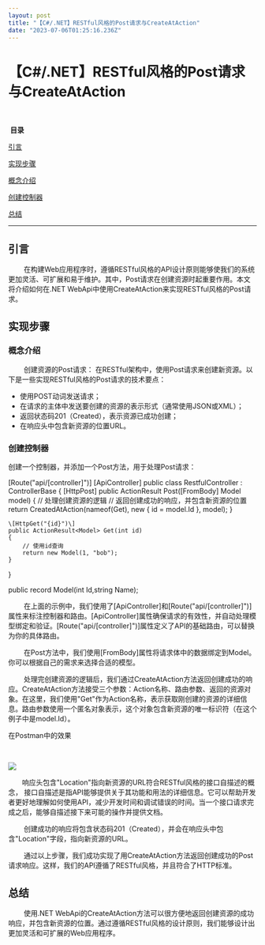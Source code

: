 ```yaml
---
layout: post
title: "【C#/.NET】RESTful风格的Post请求与CreateAtAction"
date: "2023-07-06T01:25:16.236Z"
---
```

【C#/.NET】RESTful风格的Post请求与CreateAtAction
========================================

​

 **目录**

[引言](#%E5%BC%95%E8%A8%80)

[实现步骤](#%E5%AE%9E%E7%8E%B0%E6%AD%A5%E9%AA%A4)

[概念介绍](#%E6%A6%82%E5%BF%B5%E4%BB%8B%E7%BB%8D)

[创建控制器](#%E5%88%9B%E5%BB%BA%E6%8E%A7%E5%88%B6%E5%99%A8)

[总结](#%E6%80%BB%E7%BB%93)

* * *

引言
--

        在构建Web应用程序时，遵循RESTful风格的API设计原则能够使我们的系统更加灵活、可扩展和易于维护。其中，Post请求在创建资源时起重要作用。本文将介绍如何在.NET WebApi中使用CreateAtAction来实现RESTful风格的Post请求。

实现步骤
----

### 概念介绍

        创建资源的Post请求： 在RESTful架构中，使用Post请求来创建新资源。以下是一些实现RESTful风格的Post请求的技术要点：

*   使用POST动词发送请求；
*   在请求的主体中发送要创建的资源的表示形式（通常使用JSON或XML）；
*   返回状态码201（Created），表示资源已成功创建；
*   在响应头中包含新资源的位置URL。

### 创建控制器

创建一个控制器，并添加一个Post方法，用于处理Post请求：

\[Route("api/\[controller\]")\]
\[ApiController\]
public class RestfulController : ControllerBase
{
    \[HttpPost\]
    public ActionResult<Model> Post(\[FromBody\] Model model)
    {
        // 处理创建资源的逻辑
        // 返回创建成功的响应，并包含新资源的位置
        return CreatedAtAction(nameof(Get), new { id = model.Id }, model);
    }

    \[HttpGet("{id}")\]
    public ActionResult<Model> Get(int id)
    {
        // 使用id查询
        return new Model(1, "bob");
    }
}

public record Model(int Id,string Name);

        在上面的示例中，我们使用了\[ApiController\]和\[Route("api/\[controller\]")\]属性来标注控制器和路由。\[ApiController\]属性确保请求的有效性，并自动处理模型绑定和验证。\[Route("api/\[controller\]")\]属性定义了API的基础路由，可以替换为你的具体路由。

        在Post方法中，我们使用\[FromBody\]属性将请求体中的数据绑定到Model。你可以根据自己的需求来选择合适的模型。

        处理完创建资源的逻辑后，我们通过CreateAtAction方法返回创建成功的响应。CreateAtAction方法接受三个参数：Action名称、路由参数、返回的资源对象。在这里，我们使用"Get"作为Action名称，表示获取刚创建的资源的详细信息。路由参数使用一个匿名对象表示，这个对象包含新资源的唯一标识符（在这个例子中是model.Id）。

在Postman中的效果  

​

![](https://img2023.cnblogs.com/blog/3171097/202307/3171097-20230705180845520-619007521.png)

　　响应头包含"Location"指向新资源的URL符合RESTful风格的接口自描述的概念， 接口自描述是指API能够提供关于其功能和用法的详细信息。它可以帮助开发者更好地理解如何使用API，减少开发时间和调试错误的时间。当一个接口请求完成之后，能够自描述接下来可能的操作并提供文档。

        创建成功的响应将包含状态码201（Created），并会在响应头中包含"Location"字段，指向新资源的URL。

        通过以上步骤，我们成功实现了用CreateAtAction方法返回创建成功的Post请求响应。这样，我们的API遵循了RESTful风格，并且符合了HTTP标准。

总结
--

        使用.NET WebApi的CreateAtAction方法可以很方便地返回创建资源的成功响应，并包含新资源的位置。通过遵循RESTful风格的设计原则，我们能够设计出更加灵活和可扩展的Web应用程序。

  

​